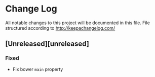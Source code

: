 # Change Log

All notable changes to this project will be documented in this
file. File structured according to <http://keepachangelog.com/>

## [Unreleased][unreleased]
### Fixed
- Fix bower `main` property
